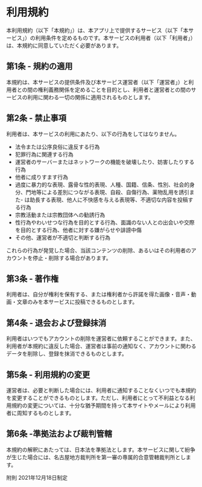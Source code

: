 # 利用規約

本利用規約（以下「本規約」）は、本アプリ上で提供するサービス（以下「本サービス」）の利用条件を定めるものです。本サービスの利用者（以下「利用者」）は、本規約に同意していただく必要があります。

## 第1条 - 規約の適用

本規約は、本サービスの提供条件及び本サービス運営者（以下「運営者」）と利用者との間の権利義務関係を定めることを目的とし、利用者と運営者との間のサービスの利用に関わる一切の関係に適用されるものとします。

## 第2条 - 禁止事項

利用者は、本サービスの利用にあたり、以下の行為をしてはなりません。

- 法令または公序良俗に違反する行為
- 犯罪行為に関連する行為
- 運営者のサーバーまたはネットワークの機能を破壊したり、妨害したりする行為
- 他者に成りすます行為
- 過度に暴力的な表現、露骨な性的表現、人種、国籍、信条、性別、社会的身分、門地等による差別につながる表現、自殺、自傷行為、薬物乱用を誘引また- は助長する表現、他人に不快感を与える表現等、不適切な内容を投稿する行為
- 宗教活動または宗教団体への勧誘行為
- 性行為やわいせつな行為を目的とする行為、面識のない人との出会いや交際を目的とする行為、他者に対する嫌がらせや誹謗中傷
- その他、運営者が不適切と判断する行為

これらの行為が発覚した場合、当該コンテンツの削除、あるいはその利用者のアカウントを停止・削除する場合があります。

## 第3条 - 著作権

利用者は、自分が権利を保有する、または権利者から許諾を得た画像・音声・動画・文章のみを本サービスに投稿できるものとします。

## 第4条 - 退会および登録抹消

利用者はいつでもアカウントの削除を運営者に依頼することができます。また、利用者が本規約に違反した場合、運営者は事前の通知なく、アカウントに関わるデータを削除し、登録を抹消できるものとします。

## 第5条 - 利用規約の変更

運営者は、必要と判断した場合には、利用者に通知することなくいつでも本規約を変更することができるものとします。ただし、利用者にとって不利益となる利用規約の変更については、十分な猶予期間を持って本サイトやメールにより利用者に周知するものとします。

## 第6条 -準拠法および裁判管轄

本規約の解釈にあたっては、日本法を準拠法とします。本サービスに関して紛争が生じた場合には、名古屋地方裁判所を第一審の専属的合意管轄裁判所とします。

附則
2021年12月18日制定
